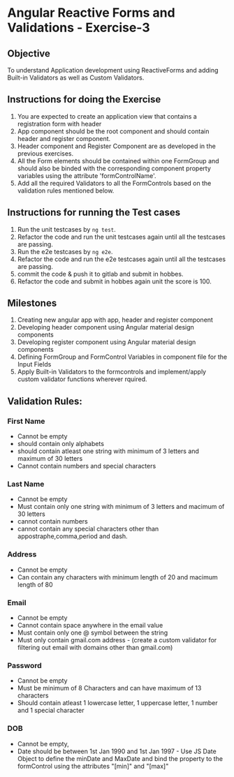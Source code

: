 # Angular Reactive Forms and Validations - Exercise-3

## Objective  

To understand Application development using ReactiveForms and adding Built-in Validators as well as Custom Validators.

## Instructions for doing the Exercise  

1. You are expected to create an application view that contains a registration form with header
2. App component should be the root component and should contain header and register component.
3. Header component and Register Component are as developed in the previous exercises.
4. All the Form elements should be contained within one FormGroup and should also be binded with the corresponding component property variables using the attribute 'formControlName'.  
5. Add all the required Validators to all the FormControls based on the validation rules mentioned below.  

## Instructions for running the Test cases

1. Run the unit testcases by `ng test`.
2. Refactor the code and run the unit testcases again until all the testcases are passing.
3. Run the e2e testcases by `ng e2e`.
4. Refactor the code and run the e2e testcases again until all the testcases are passing.
5. commit the code & push it to gitlab and submit in hobbes.
6. Refactor the code and submit in hobbes again unit the score is 100.

## Milestones

1. Creating new angular app with app, header and register component
2. Developing header component using Angular material design components
3. Developing register component using Angular material design components
4. Defining FormGroup and FormControl Variables in component file for the Input Fields
5. Apply Built-in Validators to the formcontrols and implement/apply custom validator functions wherever rquired.    

## Validation Rules:
### First Name  
 - Cannot be empty
 - should contain only alphabets
 - should contain atleast one string with minimum of 3 letters and maximum of 30 letters
 - Cannot contain numbers and special characters

 ### Last Name
 - Cannot be empty
 - Must contain only one string with minimum of 3 letters and macimum of 30 letters
 - cannot contain numbers
 - cannot  contain any special characters other than appostraphe,comma,period and dash.

 ### Address  
 - Cannot be empty
 - Can contain any characters with minimum length of 20 and macimum length of 80

 ### Email  

 - Cannot be empty
 - Cannot contain space anywhere in the email value
 - Must contain only one @ symbol between the string
 - Must only contain gmail.com address - (create a custom validator for filtering out email with domains other than gmail.com)  

 ### Password  

 - Cannot be empty
 - Must be minimum of 8 Characters and can have maximum of 13 characters
 - Should contain atleast 1 lowercase letter, 1 uppercase letter, 1 number and 1 special character

 ### DOB  

 - Cannot be empty,
 - Date should be between 1st Jan 1990 and 1st Jan 1997 - Use JS Date Object to define the minDate and MaxDate and bind the property to the formControl using the attributes "[min]" and "[max]" 
